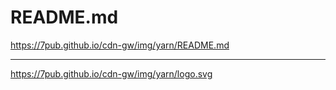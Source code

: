 # README.md

https://7pub.github.io/cdn-gw/img/yarn/README.md

---

https://7pub.github.io/cdn-gw/img/yarn/logo.svg
